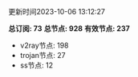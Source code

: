 更新时间2023-10-06 13:12:27

**总订阅: 73**
**总节点: 928**
**有效节点: 237**
- v2ray节点: 198
- trojan节点: 27
- ss节点: 12
